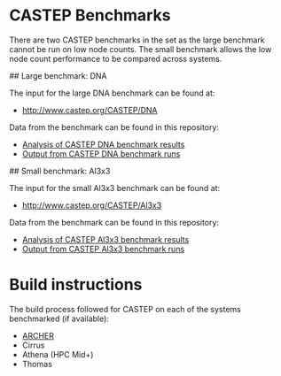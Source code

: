 # CASTEP Benchmarks

There are two CASTEP benchmarks in the set as the large benchmark cannot
be run on low node counts. The small benchmark allows the low node count
performance to be compared across systems.

## Large benchmark: DNA

The input for the large DNA benchmark can be found at:

* http://www.castep.org/CASTEP/DNA

Data from the benchmark can be found in this repository:

* [Analysis of CASTEP DNA benchmark results](scripts/CASTEP_DNA_perf_analysis.ipynb)
* [Output from CASTEP DNA benchmark runs](DNA/results)

## Small benchmark: Al3x3

The input for the small Al3x3 benchmark can be found at:

* http://www.castep.org/CASTEP/Al3x3

Data from the benchmark can be found in this repository:

* [Analysis of CASTEP Al3x3 benchmark results](scripts/CASTEP_al3x3_perf_analysis.ipynb)
* [Output from CASTEP Al3x3 benchmark runs](al3x3/results)

# Build instructions

The build process followed for CASTEP on each of the systems benchmarked (if available):

* [ARCHER](https://github.com/ARCHER-CSE/build-instructions/blob/master/CASTEP/build_castep_16.1.2_intel16_ivybrg.md)
* Cirrus
* Athena (HPC Mid+)
* Thomas



